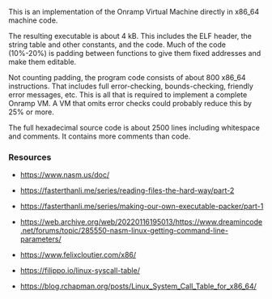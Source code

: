 This is an implementation of the Onramp Virtual Machine directly in x86\_64 machine code.

The resulting executable is about 4 kB. This includes the ELF header, the string table and other constants, and the code. Much of the code (10%-20%) is padding between functions to give them fixed addresses and make them editable.

Not counting padding, the program code consists of about 800 x86\_64 instructions. That includes full error-checking, bounds-checking, friendly error messages, etc. This is all that is required to implement a complete Onramp VM. A VM that omits error checks could probably reduce this by 25% or more.

The full hexadecimal source code is about 2500 lines including whitespace and comments. It contains more comments than code.



### Resources

- https://www.nasm.us/doc/

- https://fasterthanli.me/series/reading-files-the-hard-way/part-2

- https://fasterthanli.me/series/making-our-own-executable-packer/part-1

- https://web.archive.org/web/20220116195013/https://www.dreamincode.net/forums/topic/285550-nasm-linux-getting-command-line-parameters/

- https://www.felixcloutier.com/x86/

- https://filippo.io/linux-syscall-table/

- https://blog.rchapman.org/posts/Linux_System_Call_Table_for_x86_64/
